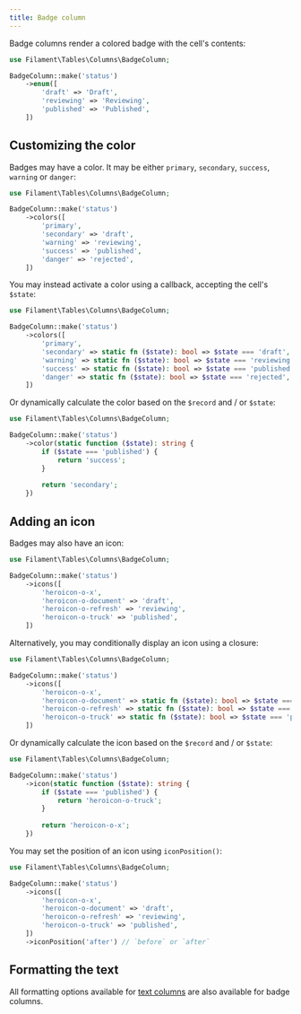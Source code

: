 ```yaml
---
title: Badge column
---
```


Badge columns render a colored badge with the cell's contents:

```php
use Filament\Tables\Columns\BadgeColumn;

BadgeColumn::make('status')
    ->enum([
        'draft' => 'Draft',
        'reviewing' => 'Reviewing',
        'published' => 'Published',
    ])
```

## Customizing the color

Badges may have a color. It may be either `primary`, `secondary`, `success`, `warning` or `danger`:

```php
use Filament\Tables\Columns\BadgeColumn;

BadgeColumn::make('status')
    ->colors([
        'primary',
        'secondary' => 'draft',
        'warning' => 'reviewing',
        'success' => 'published',
        'danger' => 'rejected',
    ])
```

You may instead activate a color using a callback, accepting the cell's `$state`:

```php
use Filament\Tables\Columns\BadgeColumn;

BadgeColumn::make('status')
    ->colors([
        'primary',
        'secondary' => static fn ($state): bool => $state === 'draft',
        'warning' => static fn ($state): bool => $state === 'reviewing',
        'success' => static fn ($state): bool => $state === 'published',
        'danger' => static fn ($state): bool => $state === 'rejected',
    ])
```

Or dynamically calculate the color based on the `$record` and / or `$state`:

```php
use Filament\Tables\Columns\BadgeColumn;

BadgeColumn::make('status')
    ->color(static function ($state): string {
        if ($state === 'published') {
            return 'success';
        }
        
        return 'secondary';
    })
```

## Adding an icon

Badges may also have an icon:

```php
use Filament\Tables\Columns\BadgeColumn;

BadgeColumn::make('status')
    ->icons([
        'heroicon-o-x',
        'heroicon-o-document' => 'draft',
        'heroicon-o-refresh' => 'reviewing',
        'heroicon-o-truck' => 'published',
    ])
```

Alternatively, you may conditionally display an icon using a closure:

```php
use Filament\Tables\Columns\BadgeColumn;

BadgeColumn::make('status')
    ->icons([
        'heroicon-o-x',
        'heroicon-o-document' => static fn ($state): bool => $state === 'draft',
        'heroicon-o-refresh' => static fn ($state): bool => $state === 'reviewing',
        'heroicon-o-truck' => static fn ($state): bool => $state === 'published',
    ])
```

Or dynamically calculate the icon based on the `$record` and / or `$state`:

```php
use Filament\Tables\Columns\BadgeColumn;

BadgeColumn::make('status')
    ->icon(static function ($state): string {
        if ($state === 'published') {
            return 'heroicon-o-truck';
        }
        
        return 'heroicon-o-x';
    })
```

You may set the position of an icon using `iconPosition()`:

```php
use Filament\Tables\Columns\BadgeColumn;

BadgeColumn::make('status')
    ->icons([
        'heroicon-o-x',
        'heroicon-o-document' => 'draft',
        'heroicon-o-refresh' => 'reviewing',
        'heroicon-o-truck' => 'published',
    ])
    ->iconPosition('after') // `before` or `after`
```

## Formatting the text

All formatting options available for [text columns](text) are also available for badge columns.
